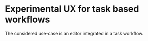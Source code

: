 # Experimental UX for task based workflows

The considered use-case is an editor integrated in a task workflow.
